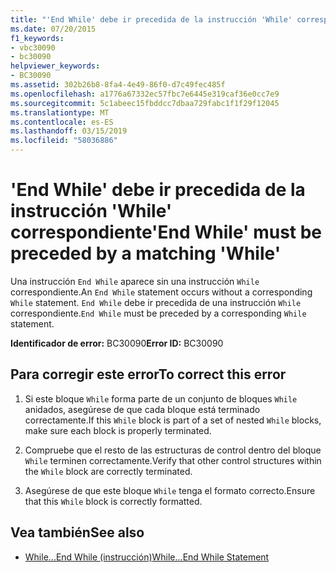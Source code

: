 ```yaml
---
title: "'End While' debe ir precedida de la instrucción 'While' correspondiente"
ms.date: 07/20/2015
f1_keywords:
- vbc30090
- bc30090
helpviewer_keywords:
- BC30090
ms.assetid: 302b26b8-8fa4-4e49-86f0-d7c49fec485f
ms.openlocfilehash: a1776a67332ec57fbc7e6445e319caf36e0cc7e9
ms.sourcegitcommit: 5c1abeec15fbddcc7dbaa729fabc1f1f29f12045
ms.translationtype: MT
ms.contentlocale: es-ES
ms.lasthandoff: 03/15/2019
ms.locfileid: "58036886"
---
```

# <a name="end-while-must-be-preceded-by-a-matching-while"></a><span data-ttu-id="7340a-102">'End While' debe ir precedida de la instrucción 'While' correspondiente</span><span class="sxs-lookup"><span data-stu-id="7340a-102">'End While' must be preceded by a matching 'While'</span></span>
<span data-ttu-id="7340a-103">Una instrucción `End While` aparece sin una instrucción `While` correspondiente.</span><span class="sxs-lookup"><span data-stu-id="7340a-103">An `End While` statement occurs without a corresponding `While` statement.</span></span> <span data-ttu-id="7340a-104">`End While` debe ir precedida de una instrucción `While` correspondiente.</span><span class="sxs-lookup"><span data-stu-id="7340a-104">`End While` must be preceded by a corresponding `While` statement.</span></span>  
  
 <span data-ttu-id="7340a-105">**Identificador de error:** BC30090</span><span class="sxs-lookup"><span data-stu-id="7340a-105">**Error ID:** BC30090</span></span>  
  
## <a name="to-correct-this-error"></a><span data-ttu-id="7340a-106">Para corregir este error</span><span class="sxs-lookup"><span data-stu-id="7340a-106">To correct this error</span></span>  
  
1.  <span data-ttu-id="7340a-107">Si este bloque `While` forma parte de un conjunto de bloques `While` anidados, asegúrese de que cada bloque está terminado correctamente.</span><span class="sxs-lookup"><span data-stu-id="7340a-107">If this `While` block is part of a set of nested `While` blocks, make sure each block is properly terminated.</span></span>  
  
2.  <span data-ttu-id="7340a-108">Compruebe que el resto de las estructuras de control dentro del bloque `While` terminen correctamente.</span><span class="sxs-lookup"><span data-stu-id="7340a-108">Verify that other control structures within the `While` block are correctly terminated.</span></span>  
  
3.  <span data-ttu-id="7340a-109">Asegúrese de que este bloque `While` tenga el formato correcto.</span><span class="sxs-lookup"><span data-stu-id="7340a-109">Ensure that this `While` block is correctly formatted.</span></span>  
  
## <a name="see-also"></a><span data-ttu-id="7340a-110">Vea también</span><span class="sxs-lookup"><span data-stu-id="7340a-110">See also</span></span>

- [<span data-ttu-id="7340a-111">While...End While (instrucción)</span><span class="sxs-lookup"><span data-stu-id="7340a-111">While...End While Statement</span></span>](../../visual-basic/language-reference/statements/while-end-while-statement.md)
